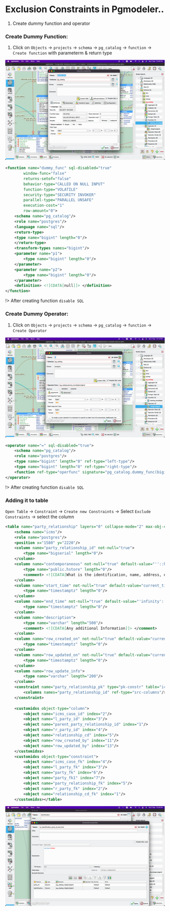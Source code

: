 # Exclusion Constraints in Pgmodeler..

1. Create dummy function and operator

### Create Dummy Function:

1. Click on `Objects` -> `projects` -> `schema` -> `pg_catalog` -> `function` -> `Create function` with parameterm & return type

![Dummy Function](img/dummy_function.png)

```XML
<function name="dummy_func" sql-disabled="true"
		window-func="false"
		returns-setof="false"
		behavior-type="CALLED ON NULL INPUT"
		function-type="VOLATILE"
		security-type="SECURITY INVOKER"
		parallel-type="PARALLEL UNSAFE"
		execution-cost="1"
		row-amount="0">
	<schema name="pg_catalog"/>
	<role name="postgres"/>
	<language name="sql"/>
	<return-type>
	<type name="bigint" length="0"/>
	</return-type>
	<transform-types names="bigint"/>
	<parameter name="p1">
		<type name="bigint" length="0"/>
	</parameter>
	<parameter name="p2">
		<type name="bigint" length="0"/>
	</parameter>
	<definition> <![CDATA[null]]> </definition>
</function>
```

!> After creating function `disable SQL`

### Create Dummy Operator:

1. Click on `Objects` -> `projects` -> `schema` -> `pg_catalog` -> `function` -> `Create Operator`

![](img/dummy_operator.png)

```XML
<operator name="=" sql-disabled="true">
	<schema name="pg_catalog"/>
	<role name="postgres"/>
	<type name="bigint" length="0" ref-type="left-type"/>
	<type name="bigint" length="0" ref-type="right-type"/>
	<function ref-type="operfunc" signature="pg_catalog.dummy_func(bigint,bigint)"/>
</operator>
```

!> After creating function `disable SQL`


### Adding it to table

`Open Table` -> `Constraint` -> `Create new Constraints` ->  Select `Exclude Constraints` -> select the column

```XML
<table name="party_relationship" layers="0" collapse-mode="2" max-obj-count="18" z-value="0">
	<schema name="icms"/>
	<role name="postgres"/>
	<position x="1580" y="2220"/>
	<column name="party_relationship_id" not-null="true">
		<type name="bigserial" length="0"/>
	</column>
	<column name="contemporaneous" not-null="true" default-value="''::hstore">
		<type name="public.hstore" length="0"/>
		<comment> <![CDATA[What is the identification, name, address, email and phone number is used at the time of case. PK of these tables will be stored along with table name]]> </comment>
	</column>
	<column name="start_time" not-null="true" default-value="current_timestamp">
		<type name="timestamptz" length="0"/>
	</column>
	<column name="end_time" not-null="true" default-value="'infinity'::timestamp">
		<type name="timestamptz" length="0"/>
	</column>
	<column name="description">
		<type name="varchar" length="500"/>
		<comment> <![CDATA[Any additional Information]]> </comment>
	</column>
	<column name="row_created_on" not-null="true" default-value="current_timestamp">
		<type name="timestamptz" length="0"/>
	</column>
	<column name="row_updated_on" not-null="true" default-value="current_timestamp">
		<type name="timestamptz" length="0"/>
	</column>
	<column name="row_update_info">
		<type name="varchar" length="200"/>
	</column>
	<constraint name="party_relationship_pk" type="pk-constr" table="icms.party_relationship">
		<columns names="party_relationship_id" ref-type="src-columns"/>
	</constraint>

	<customidxs object-type="column">
		<object name="icms_case_id" index="2"/>
		<object name="l_party_id" index="3"/>
		<object name="parent_party_relationship_id" index="1"/>
		<object name="r_party_id" index="4"/>
		<object name="relationship_cd" index="5"/>
		<object name="row_created_by" index="11"/>
		<object name="row_updated_by" index="13"/>
	</customidxs>
	<customidxs object-type="constraint">
		<object name="icms_case_fk" index="4"/>
		<object name="l_party_fk" index="3"/>
		<object name="party_fk" index="6"/>
		<object name="party_fk1" index="7"/>
		<object name="party_relationship_fk" index="5"/>
		<object name="r_party_fk" index="2"/>
		<object name="relationship_cd_fk" index="1"/>
	</customidxs></table>
```

![](img/exclude.png)